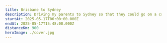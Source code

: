 ```yaml
---
title: Brisbane to Sydney
description: Driving my parents to Sydney so that they could go on a cruise
startAt: 2025-05-17T06:00:00.000Z
endAt: 2025-05-17T15:48:00.000Z
distanceKm: 900
heroImage: ./cover.jpg
---
```

